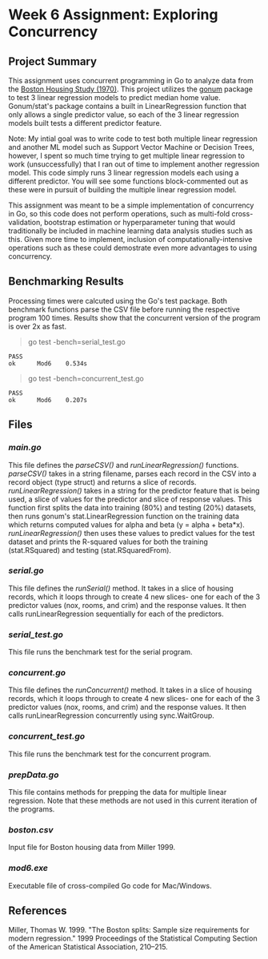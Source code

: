 # Week 6 Assignment: Exploring Concurrency

## Project Summary
This assignment uses concurrent programming in Go to analyze data from the [Boston Housing Study (1970)](http://lib.stat.cmu.edu/datasets/boston). This project utilizes the [gonum](https://github.com/gonum/gonum) package to test 3 linear regression models to predict median home value. Gonum/stat's package contains a built in LinearRegression function that only allows a single predictor value, so each of the 3 linear regression models built tests a different predictor feature. 

Note: My intial goal was to write code to test both multiple linear regression and another ML model such as Support Vector Machine or Decision Trees, however, I spent so much time trying to get multiple linear regression to work (unsuccessfully) that I ran out of time to implement another regression model. This code simply runs 3 linear regression models each using a different predictor. You will see some functions block-commented out as these were in pursuit of building the multiple linear regression model.

This assignment was meant to be a simple implementation of concurrency in Go, so this code does not perform operations, such as multi-fold cross-validation, bootstrap estimation or hyperparameter tuning that would traditionally be included in machine learning data analysis studies such as this. Given more time to implement, inclusion of computationally-intensive operations such as these could demostrate even more advantages to using concurrency.

## Benchmarking Results
Processing times were calcuted using the Go's test package. Both benchmark functions parse the CSV file before running the respective program 100 times. Results show that the concurrent version of the program is over 2x as fast.
> go test -bench=serial_test.go
```
PASS
ok      Mod6    0.534s
```
> go test -bench=concurrent_test.go
```
PASS
ok      Mod6    0.207s
```

## Files
### *main.go*
This file defines the *parseCSV()* and *runLinearRegression()* functions.  
*parseCSV()* takes in a string filename, parses each record in the CSV into a record object (type struct) and returns a slice of records.  
*runLinearRegression()* takes in a string for the predictor feature that is being used, a slice of values for the predictor and slice of response values. This function first splits the data into training (80%) and testing (20%) datasets, then runs gonum's stat.LinearRegression function on the training data which returns computed values for alpha and beta (y = alpha + beta*x). *runLinearRegression()* then uses these values to predict values for the test dataset and prints the R-squared values for both the training (stat.RSquared) and testing (stat.RSquaredFrom).

### *serial.go*
This file defines the *runSerial()* method. It takes in a slice of housing records, which it loops through to create 4 new slices- one for each of the 3 predictor values (nox, rooms, and crim) and the response values. It then calls runLinearRegression sequentially for each of the predictors.

### *serial_test.go*
This file runs the benchmark test for the serial program.

### *concurrent.go*
This file defines the *runConcurrent()* method. It takes in a slice of housing records, which it loops through to create 4 new slices- one for each of the 3 predictor values (nox, rooms, and crim) and the response values. It then calls runLinearRegression concurrently using sync.WaitGroup.

### *concurrent_test.go*
This file runs the benchmark test for the concurrent program.

### *prepData.go*
This file contains methods for prepping the data for multiple linear regression. Note that these methods are not used in this current iteration of the programs.

### *boston.csv* 
Input file for Boston housing data from Miller 1999.

### *mod6.exe*
Executable file of cross-compiled Go code for Mac/Windows.

## References
Miller, Thomas W. 1999. "The Boston splits: Sample size requirements for modern regression." 1999 Proceedings of the Statistical Computing Section of the American Statistical Association, 210–215.